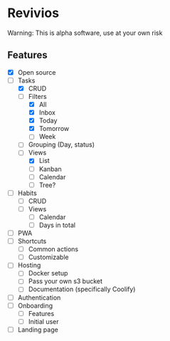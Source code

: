 # Revivios

Warning: This is alpha software, use at your own risk

## Features
- [x] Open source
- [ ] Tasks
    - [x] CRUD
    - [ ] Filters
        - [x] All
        - [x] Inbox
        - [x] Today
        - [x] Tomorrow
        - [ ] Week
    - [ ] Grouping (Day, status)
    - [ ] Views
        - [x] List
        - [ ] Kanban
        - [ ] Calendar
        - [ ] Tree?
- [ ] Habits
    - [ ] CRUD
    - [ ] Views
        - [ ] Calendar
        - [ ] Days in total
- [ ] PWA
- [ ] Shortcuts
    - [ ] Common actions
    - [ ] Customizable
- [ ] Hosting
    - [ ] Docker setup
    - [ ] Pass your own s3 bucket
    - [ ] Documentation (specifically Coolify)
- [ ] Authentication
- [ ] Onboarding
    - [ ] Features
    - [ ] Initial user
- [ ] Landing page
